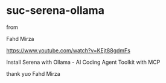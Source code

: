 # suc-serena-ollama


from

Fahd Mirza



https://www.youtube.com/watch?v=KEjt88gdmFs



Install Serena with Ollama - AI Coding Agent Toolkit with MCP



thank yuo Fahd Mirza
